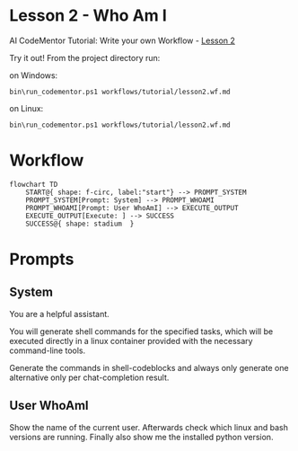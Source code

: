 # Lesson 2 - Who Am I

AI CodeMentor Tutorial: Write your own Workflow - [Lesson 2](../../docs/tutorial/lesson2.md)

Try it out! From the project directory run:

on Windows:
```shell
bin\run_codementor.ps1 workflows/tutorial/lesson2.wf.md
```
on Linux:
```shell
bin\run_codementor.ps1 workflows/tutorial/lesson2.wf.md
```


# Workflow

```mermaid
flowchart TD
    START@{ shape: f-circ, label:"start"} --> PROMPT_SYSTEM
    PROMPT_SYSTEM[Prompt: System] --> PROMPT_WHOAMI
    PROMPT_WHOAMI[Prompt: User WhoAmI] --> EXECUTE_OUTPUT
    EXECUTE_OUTPUT[Execute: ] --> SUCCESS
    SUCCESS@{ shape: stadium  }
```

# Prompts

## System

You are a helpful assistant.

You will generate shell commands for the specified tasks, which will be executed directly in a linux container provided with the necessary command-line tools.

Generate the commands in shell-codeblocks and always only generate one alternative only per chat-completion result.

## User WhoAmI

Show the name of the current user.
Afterwards check which linux and bash versions are running.
Finally also show me the installed python version.

